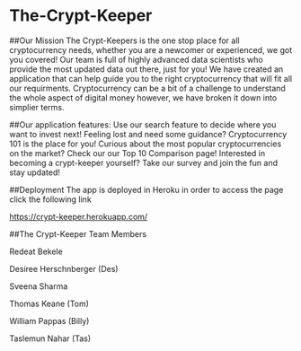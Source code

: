 # The-Crypt-Keeper

##Our Mission
The Crypt-Keepers is the one stop place for all cryptocurrency needs, whether you are a newcomer or experienced, we got you covered! Our team is full of highly advanced data scientists who provide the most updated data out there, just for you! We have created an application that can help guide you to the right cryptocurrency that will fit all our requirments. Cryptocurrency can be a bit of a challenge to understand the whole aspect of digital money however, we have broken it down into simplier terms. 

##Our application features:
Use our search feature to decide where you want to invest next!
Feeling lost and need some guidance? Cryptocurrency 101 is the place for you!
Curious about the most popular cryptocurrencies on the market? Check our our Top 10 Comparison page!
Interested in becoming a crypt-keeper yourself? Take our survey and join the fun and stay updated!

##Deployment
The app is deployed in Heroku in order to access the page click the following link

https://crypt-keeper.herokuapp.com/

##The Crypt-Keeper Team Members

Redeat Bekele

Desiree Herschnberger (Des)

Sveena Sharma

Thomas Keane (Tom)

William Pappas (Billy)

Taslemun Nahar (Tas)
